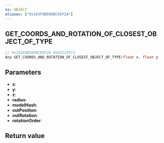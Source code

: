 ```yaml
---
ns: OBJECT
aliases: ["0x163F8B586BC95F2A"]
---
```

## GET_COORDS_AND_ROTATION_OF_CLOSEST_OBJECT_OF_TYPE

```c
// 0x163F8B586BC95F2A 0x65213FC3
Any GET_COORDS_AND_ROTATION_OF_CLOSEST_OBJECT_OF_TYPE(float x, float y, float z, float radius, Hash modelHash, Vector3* outPosition, Vector3* outRotation, int rotationOrder);
```

## Parameters
* **x**: 
* **y**: 
* **z**: 
* **radius**: 
* **modelHash**: 
* **outPosition**: 
* **outRotation**: 
* **rotationOrder**: 

## Return value
